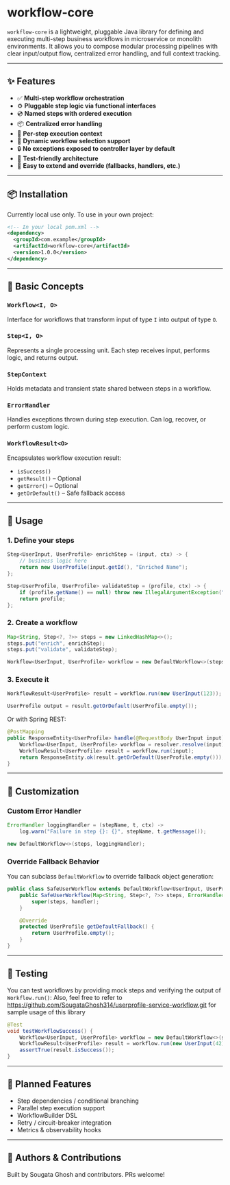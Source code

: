# workflow-core

`workflow-core` is a lightweight, pluggable Java library for defining and executing multi-step business workflows in microservice or monolith environments. It allows you to compose modular processing pipelines with clear input/output flow, centralized error handling, and full context tracking.

---

## ✨ Features

* ✅ **Multi-step workflow orchestration**
* ⚙️ **Pluggable step logic via functional interfaces**
* 💿 **Named steps with ordered execution**
* 📦 **Centralized error handling**
* 🧠 **Per-step execution context**
* 🔀 **Dynamic workflow selection support**
* 🔒 **No exceptions exposed to controller layer by default**
* 🧪 **Test-friendly architecture**
* 🚀 **Easy to extend and override (fallbacks, handlers, etc.)**

---

## 📦 Installation

Currently local use only. To use in your own project:

```xml
<!-- In your local pom.xml -->
<dependency>
  <groupId>com.example</groupId>
  <artifactId>workflow-core</artifactId>
  <version>1.0.0</version>
</dependency>
```

---

## 🧹 Basic Concepts

### `Workflow<I, O>`

Interface for workflows that transform input of type `I` into output of type `O`.

### `Step<I, O>`

Represents a single processing unit. Each step receives input, performs logic, and returns output.

### `StepContext`

Holds metadata and transient state shared between steps in a workflow.

### `ErrorHandler`

Handles exceptions thrown during step execution. Can log, recover, or perform custom logic.

### `WorkflowResult<O>`

Encapsulates workflow execution result:

* `isSuccess()`
* `getResult()` – Optional
* `getError()` – Optional
* `getOrDefault()` – Safe fallback access

---

## 🚀 Usage

### 1. Define your steps

```java
Step<UserInput, UserProfile> enrichStep = (input, ctx) -> {
    // business logic here
    return new UserProfile(input.getId(), "Enriched Name");
};

Step<UserProfile, UserProfile> validateStep = (profile, ctx) -> {
    if (profile.getName() == null) throw new IllegalArgumentException("Name required");
    return profile;
};
```

### 2. Create a workflow

```java
Map<String, Step<?, ?>> steps = new LinkedHashMap<>();
steps.put("enrich", enrichStep);
steps.put("validate", validateStep);

Workflow<UserInput, UserProfile> workflow = new DefaultWorkflow<>(steps, null); // or custom ErrorHandler
```

### 3. Execute it

```java
WorkflowResult<UserProfile> result = workflow.run(new UserInput(123));

UserProfile output = result.getOrDefault(UserProfile.empty());
```

Or with Spring REST:

```java
@PostMapping
public ResponseEntity<UserProfile> handle(@RequestBody UserInput input) {
    Workflow<UserInput, UserProfile> workflow = resolver.resolve(input);
    WorkflowResult<UserProfile> result = workflow.run(input);
    return ResponseEntity.ok(result.getOrDefault(UserProfile.empty()));
}
```

---

## 🎯 Customization

### Custom Error Handler

```java
ErrorHandler loggingHandler = (stepName, t, ctx) ->
    log.warn("Failure in step {}: {}", stepName, t.getMessage());

new DefaultWorkflow<>(steps, loggingHandler);
```

### Override Fallback Behavior

You can subclass `DefaultWorkflow` to override fallback object generation:

```java
public class SafeUserWorkflow extends DefaultWorkflow<UserInput, UserProfile> {
    public SafeUserWorkflow(Map<String, Step<?, ?>> steps, ErrorHandler handler) {
        super(steps, handler);
    }

    @Override
    protected UserProfile getDefaultFallback() {
        return UserProfile.empty();
    }
}
```

---

## 🧪 Testing

You can test workflows by providing mock steps and verifying the output of `Workflow.run()`:
Also, feel free to refer to https://github.com/SougataGhosh314/userprofile-service-workflow.git for sample usage of this library


```java
@Test
void testWorkflowSuccess() {
    Workflow<UserInput, UserProfile> workflow = new DefaultWorkflow<>(steps, null);
    WorkflowResult<UserProfile> result = workflow.run(new UserInput(42));
    assertTrue(result.isSuccess());
}
```

---

## 🔮 Planned Features

* Step dependencies / conditional branching
* Parallel step execution support
* WorkflowBuilder DSL
* Retry / circuit-breaker integration
* Metrics & observability hooks

---

## 👥 Authors & Contributions

Built by Sougata Ghosh and contributors. PRs welcome!
